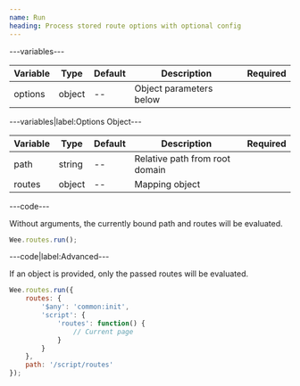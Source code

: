 ```yaml
---
name: Run
heading: Process stored route options with optional config
---
```


---variables---

| Variable | Type | Default | Description | Required |
| -- | -- | -- | -- | -- |
| options | object | -- | Object parameters below ||

---variables|label:Options Object---

| Variable | Type | Default | Description | Required |
| -- | -- | -- | -- | -- |
| path | string | -- | Relative path from root domain ||
| routes | object | -- | Mapping object ||

---code---

Without arguments, the currently bound path and routes will be evaluated.

```javascript
Wee.routes.run();
```

---code|label:Advanced---

If an object is provided, only the passed routes will be evaluated.

```javascript
Wee.routes.run({
	routes: {
		'$any': 'common:init',
		'script': {
			'routes': function() {
				// Current page
			}
		}
	},
	path: '/script/routes'
});
```